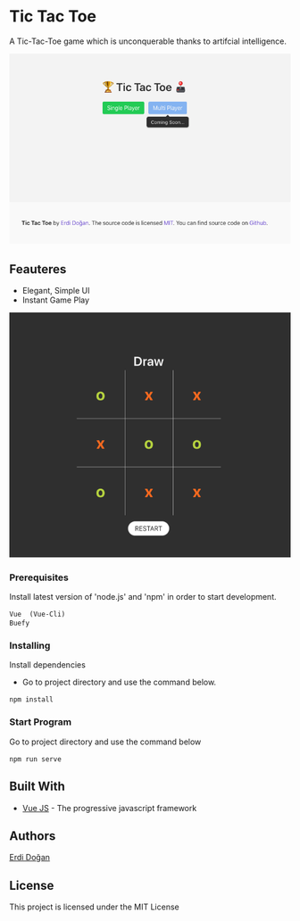 # Tic Tac Toe

A Tic-Tac-Toe game which is unconquerable thanks to artifcial intelligence.

![Image](./src/assets/1.png "Menu")

## Feauteres

* Elegant, Simple UI
* Instant Game Play

![Image](./src/assets/2.png "Game Play")

### Prerequisites
 Install latest version of 'node.js' and 'npm' in order to start development.
```
Vue  (Vue-Cli)
Buefy 
```

### Installing

Install dependencies
- Go to project directory and use the command below.

```
npm install
```

### Start Program

Go to project directory and use the command below

```
npm run serve 
```


## Built With

* [Vue JS](https://vuejs.org/) - The progressive javascript framework


## Authors

 [Erdi Doğan](https://www.linkedin.com/in/doganerdi) 


## License

This project is licensed under the MIT License 



